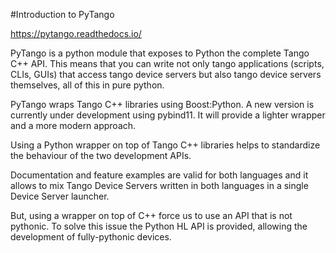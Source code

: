 #Introduction to PyTango

https://pytango.readthedocs.io/

PyTango is a python module that exposes to Python the complete Tango C++ API. This means that you can write not only tango applications (scripts, CLIs, GUIs) that access tango device servers but also tango device servers themselves, all of this in pure python.

PyTango wraps Tango C++ libraries using Boost:Python. A new version is currently under development using pybind11. It will provide a lighter wrapper and a more modern approach.

Using a Python wrapper on top of Tango C++ libraries helps to standardize the behaviour of the two development APIs. 

Documentation and feature examples are valid for both languages and it allows to mix Tango Device Servers written in both languages in a single Device Server launcher.

But, using a wrapper on top of C++ force us to use an API that is not pythonic. To solve this issue the Python HL API is provided, allowing the development of fully-pythonic devices.
